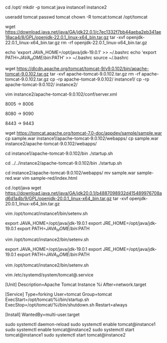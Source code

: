 cd /opt/
mkdir -p tomcat java instance1 instance2

useradd tomcat
passwd tomcat
chown -R tomcat:tomcat /opt/tomcat

wget https://download.java.net/java/GA/jdk22.0.1/c7ec1332f7bb44aeba2eb341ae18aca4/8/GPL/openjdk-22.0.1_linux-x64_bin.tar.gz
tar -xvf openjdk-22.0.1_linux-x64_bin.tar.gz
rm -rf openjdk-22.0.1_linux-x64_bin.tar.gz

echo 'export JAVA_HOME=/opt/java/jdk-19.0.1' >> ~/.bashrc
echo 'export PATH=$JAVA_HOME/bin:$PATH' >> ~/.bashrc
source ~/.bashrc

wget https://dlcdn.apache.org/tomcat/tomcat-9/v9.0.102/bin/apache-tomcat-9.0.102.tar.gz
tar -xvf apache-tomcat-9.0.102.tar.gz
rm -rf apache-tomcat-9.0.102.tar.gz
cp -rp apache-tomcat-9.0.102/ instance1/
cp -rp apache-tomcat-9.0.102/ instance2/

vim instance2/apache-tomcat-9.0.102/conf/server.xml

8005 → 8006

8080 → 9090

8443 → 9443

wget https://tomcat.apache.org/tomcat-7.0-doc/appdev/sample/sample.war
cp sample.war instance1/apache-tomcat-9.0.102/webapps/
cp sample.war instance2/apache-tomcat-9.0.102/webapps/

cd instance1/apache-tomcat-9.0.102/bin
./startup.sh

cd ../../instance2/apache-tomcat-9.0.102/bin
./startup.sh

cd instance2/apache-tomcat-9.0.102/webapps/
mv sample.war sample-red.war
vim sample-red/index.html

cd /opt/java
wget https://download.java.net/java/GA/jdk20.0.1/b4887098932d415489976708ad6d1a4b/9/GPL/openjdk-20.0.1_linux-x64_bin.tar.gz
tar -xvf openjdk-20.0.1_linux-x64_bin.tar.gz

vim /opt/tomcat/instance1/bin/setenv.sh

export JAVA_HOME=/opt/java/jdk-19.0.1
export JRE_HOME=/opt/java/jdk-19.0.1
export PATH=$JAVA_HOME/bin:$PATH

vim /opt/tomcat/instance2/bin/setenv.sh

export JAVA_HOME=/opt/java/jdk-19.0.1
export JRE_HOME=/opt/java/jdk-19.0.1
export PATH=$JAVA_HOME/bin:$PATH

vim /opt/tomcat/instance2/bin/setenv.sh

vim /etc/systemd/system/tomcat@.service

[Unit]
Description=Apache Tomcat Instance %i
After=network.target

[Service]
Type=forking
User=tomcat
Group=tomcat
ExecStart=/opt/tomcat/%i/bin/startup.sh
ExecStop=/opt/tomcat/%i/bin/shutdown.sh
Restart=always

[Install]
WantedBy=multi-user.target

sudo systemctl daemon-reload
sudo systemctl enable tomcat@instance1
sudo systemctl enable tomcat@instance2
sudo systemctl start tomcat@instance1
sudo systemctl start tomcat@instance2

